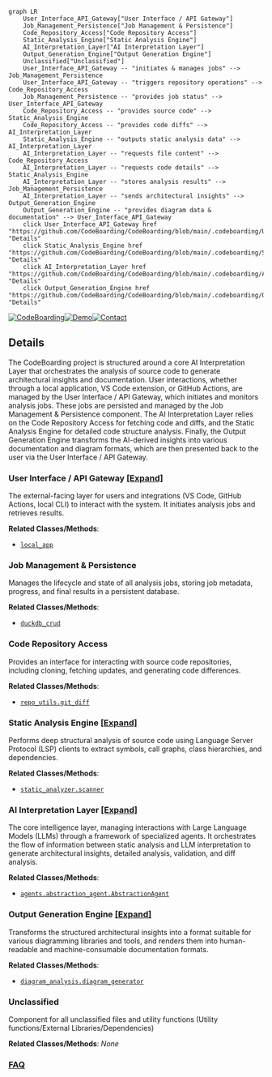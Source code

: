 ```mermaid
graph LR
    User_Interface_API_Gateway["User Interface / API Gateway"]
    Job_Management_Persistence["Job Management & Persistence"]
    Code_Repository_Access["Code Repository Access"]
    Static_Analysis_Engine["Static Analysis Engine"]
    AI_Interpretation_Layer["AI Interpretation Layer"]
    Output_Generation_Engine["Output Generation Engine"]
    Unclassified["Unclassified"]
    User_Interface_API_Gateway -- "initiates & manages jobs" --> Job_Management_Persistence
    User_Interface_API_Gateway -- "triggers repository operations" --> Code_Repository_Access
    Job_Management_Persistence -- "provides job status" --> User_Interface_API_Gateway
    Code_Repository_Access -- "provides source code" --> Static_Analysis_Engine
    Code_Repository_Access -- "provides code diffs" --> AI_Interpretation_Layer
    Static_Analysis_Engine -- "outputs static analysis data" --> AI_Interpretation_Layer
    AI_Interpretation_Layer -- "requests file content" --> Code_Repository_Access
    AI_Interpretation_Layer -- "requests code details" --> Static_Analysis_Engine
    AI_Interpretation_Layer -- "stores analysis results" --> Job_Management_Persistence
    AI_Interpretation_Layer -- "sends architectural insights" --> Output_Generation_Engine
    Output_Generation_Engine -- "provides diagram data & documentation" --> User_Interface_API_Gateway
    click User_Interface_API_Gateway href "https://github.com/CodeBoarding/CodeBoarding/blob/main/.codeboarding/User_Interface_API_Gateway.md" "Details"
    click Static_Analysis_Engine href "https://github.com/CodeBoarding/CodeBoarding/blob/main/.codeboarding/Static_Analysis_Engine.md" "Details"
    click AI_Interpretation_Layer href "https://github.com/CodeBoarding/CodeBoarding/blob/main/.codeboarding/AI_Interpretation_Layer.md" "Details"
    click Output_Generation_Engine href "https://github.com/CodeBoarding/CodeBoarding/blob/main/.codeboarding/Output_Generation_Engine.md" "Details"
```

[![CodeBoarding](https://img.shields.io/badge/Generated%20by-CodeBoarding-9cf?style=flat-square)](https://github.com/CodeBoarding/CodeBoarding)[![Demo](https://img.shields.io/badge/Try%20our-Demo-blue?style=flat-square)](https://www.codeboarding.org/diagrams)[![Contact](https://img.shields.io/badge/Contact%20us%20-%20contact@codeboarding.org-lightgrey?style=flat-square)](mailto:contact@codeboarding.org)

## Details

The CodeBoarding project is structured around a core AI Interpretation Layer that orchestrates the analysis of source code to generate architectural insights and documentation. User interactions, whether through a local application, VS Code extension, or GitHub Actions, are managed by the User Interface / API Gateway, which initiates and monitors analysis jobs. These jobs are persisted and managed by the Job Management & Persistence component. The AI Interpretation Layer relies on the Code Repository Access for fetching code and diffs, and the Static Analysis Engine for detailed code structure analysis. Finally, the Output Generation Engine transforms the AI-derived insights into various documentation and diagram formats, which are then presented back to the user via the User Interface / API Gateway.

### User Interface / API Gateway [[Expand]](./User_Interface_API_Gateway.md)
The external-facing layer for users and integrations (VS Code, GitHub Actions, local CLI) to interact with the system. It initiates analysis jobs and retrieves results.


**Related Classes/Methods**:

- <a href="https://github.com/CodeBoarding/CodeBoarding/blob/mainlocal_app.py" target="_blank" rel="noopener noreferrer">`local_app`</a>


### Job Management & Persistence
Manages the lifecycle and state of all analysis jobs, storing job metadata, progress, and final results in a persistent database.


**Related Classes/Methods**:

- <a href="https://github.com/CodeBoarding/CodeBoarding/blob/mainduckdb_crud.py" target="_blank" rel="noopener noreferrer">`duckdb_crud`</a>


### Code Repository Access
Provides an interface for interacting with source code repositories, including cloning, fetching updates, and generating code differences.


**Related Classes/Methods**:

- <a href="https://github.com/CodeBoarding/CodeBoarding/blob/mainrepo_utils/git_diff.py" target="_blank" rel="noopener noreferrer">`repo_utils.git_diff`</a>


### Static Analysis Engine [[Expand]](./Static_Analysis_Engine.md)
Performs deep structural analysis of source code using Language Server Protocol (LSP) clients to extract symbols, call graphs, class hierarchies, and dependencies.


**Related Classes/Methods**:

- <a href="https://github.com/CodeBoarding/CodeBoarding/blob/mainstatic_analyzer/scanner.py" target="_blank" rel="noopener noreferrer">`static_analyzer.scanner`</a>


### AI Interpretation Layer [[Expand]](./AI_Interpretation_Layer.md)
The core intelligence layer, managing interactions with Large Language Models (LLMs) through a framework of specialized agents. It orchestrates the flow of information between static analysis and LLM interpretation to generate architectural insights, detailed analysis, validation, and diff analysis.


**Related Classes/Methods**:

- <a href="https://github.com/CodeBoarding/CodeBoarding/blob/mainagents/abstraction_agent.py" target="_blank" rel="noopener noreferrer">`agents.abstraction_agent.AbstractionAgent`</a>


### Output Generation Engine [[Expand]](./Output_Generation_Engine.md)
Transforms the structured architectural insights into a format suitable for various diagramming libraries and tools, and renders them into human-readable and machine-consumable documentation formats.


**Related Classes/Methods**:

- <a href="https://github.com/CodeBoarding/CodeBoarding/blob/maindiagram_analysis/diagram_generator.py" target="_blank" rel="noopener noreferrer">`diagram_analysis.diagram_generator`</a>


### Unclassified
Component for all unclassified files and utility functions (Utility functions/External Libraries/Dependencies)


**Related Classes/Methods**: _None_



### [FAQ](https://github.com/CodeBoarding/GeneratedOnBoardings/tree/main?tab=readme-ov-file#faq)
